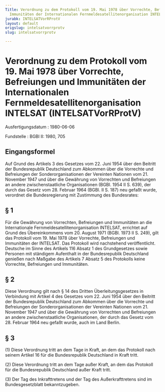 ```yaml
---
Title: Verordnung zu dem Protokoll vom 19. Mai 1978 über Vorrechte, Befreiungen und
  Immunitäten der Internationalen Fernmeldesatellitenorganisation INTELSAT
jurabk: INTELSATVorRProtV
layout: default
origslug: intelsatvorrprotv
slug: intelsatvorrprotv

---
```


# Verordnung zu dem Protokoll vom 19. Mai 1978 über Vorrechte, Befreiungen und Immunitäten der Internationalen Fernmeldesatellitenorganisation INTELSAT (INTELSATVorRProtV)

Ausfertigungsdatum
:   1980-06-06

Fundstelle
:   BGBl II: 1980, 705

## Eingangsformel

Auf Grund des Artikels 3 des Gesetzes vom 22. Juni 1954 über den
Beitritt der Bundesrepublik Deutschland zum Abkommen über die
Vorrechte und Befreiungen der Sonderorganisationen der Vereinten
Nationen vom 21. November 1947 und über die Gewährung von Vorrechten
und Befreiungen an andere zwischenstaatliche Organisationen (BGBl.
1954 II S. 639), der durch das Gesetz vom 28. Februar 1964 (BGBl. II
S. 187) neu gefaßt wurde, verordnet die Bundesregierung mit Zustimmung
des Bundesrates:

## § 1

Für die Gewährung von Vorrechten, Befreiungen und Immunitäten an die
Internationale Fernmeldesatellitenorganisation INTELSAT, errichtet auf
Grund des Übereinkommens vom 20. August 1971 (BGBl. 1973 II S. 249),
gilt das Protokoll vom 19. Mai 1978 über Vorrechte, Befreiungen und
Immunitäten der INTELSAT. Das Protokoll wird nachstehend
veröffentlicht. Deutsche im Sinne des Artikels 116 Absatz 1 des
Grundgesetzes sowie Personen mit ständigem Aufenthalt in der
Bundesrepublik Deutschland genießen nach Maßgabe des Artikels 7 Absatz
5 des Protokolls keine Vorrechte, Befreiungen und Immunitäten.

## § 2

Diese Verordnung gilt nach § 14 des Dritten Überleitungsgesetzes in
Verbindung mit Artikel 4 des Gesetzes vom 22. Juni 1954 über den
Beitritt der Bundesrepublik Deutschland zum Abkommen über die
Vorrechte und Befreiungen der Sonderorganisationen der Vereinten
Nationen vom 21. November 1947 und über die Gewährung von Vorrechten
und Befreiungen an andere zwischenstaatliche Organisationen, der durch
das Gesetz vom 28. Februar 1964 neu gefaßt wurde, auch im Land Berlin.

## § 3

(1) Diese Verordnung tritt an dem Tage in Kraft, an dem das Protokoll
nach seinem Artikel 16 für die Bundesrepublik Deutschland in Kraft
tritt.

(2) Diese Verordnung tritt an dem Tage außer Kraft, an dem das
Protokoll für die Bundesrepublik Deutschland außer Kraft tritt.

(3) Der Tag des Inkrafttretens und der Tag des Außerkrafttretens sind
im Bundesgesetzblatt bekanntzugeben.


